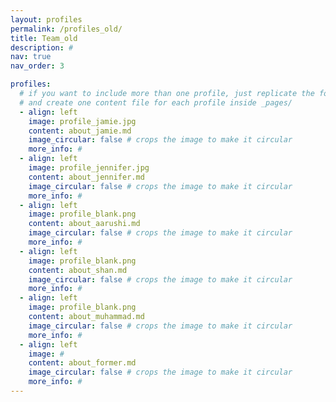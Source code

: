 ```yaml
---
layout: profiles
permalink: /profiles_old/
title: Team_old
description: #
nav: true
nav_order: 3

profiles:
  # if you want to include more than one profile, just replicate the following block
  # and create one content file for each profile inside _pages/
  - align: left
    image: profile_jamie.jpg
    content: about_jamie.md
    image_circular: false # crops the image to make it circular
    more_info: #
  - align: left
    image: profile_jennifer.jpg
    content: about_jennifer.md
    image_circular: false # crops the image to make it circular
    more_info: #
  - align: left
    image: profile_blank.png
    content: about_aarushi.md
    image_circular: false # crops the image to make it circular
    more_info: #
  - align: left
    image: profile_blank.png
    content: about_shan.md
    image_circular: false # crops the image to make it circular
    more_info: #
  - align: left
    image: profile_blank.png
    content: about_muhammad.md
    image_circular: false # crops the image to make it circular
    more_info: #
  - align: left
    image: #
    content: about_former.md
    image_circular: false # crops the image to make it circular
    more_info: #
---
```

